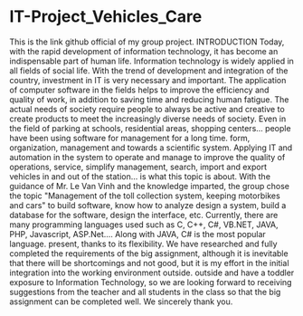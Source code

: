 # IT-Project_Vehicles_Care
This is the link github official of my group project.
INTRODUCTION
Today, with the rapid development of information technology, it has become an indispensable part of human life. Information technology is widely applied in all fields of social life. With the trend of development and integration of the country, investment in IT is very necessary and important. The application of computer software in the fields helps to improve the efficiency and quality of work, in addition to saving time and reducing human fatigue. 
The actual needs of society require people to always be active and creative to create products to meet the increasingly diverse needs of society. Even in the field of parking at schools, residential areas, shopping centers... people have been using software for management for a long time. form, organization, management and towards a scientific system. Applying IT and automation in the system to operate and manage to improve the quality of operations, service, simplify management, search, import and export vehicles in and out of the station... is what this topic is about.
With the guidance of Mr. Le Van Vinh and the knowledge imparted, the group chose the topic "Management of the toll collection system, keeping motorbikes and cars" to build software, know how to analyze design a system, build a database for the software, design the interface, etc. Currently, there are many programming languages used such as C, C++, C#, VB.NET, JAVA, PHP, Javascript, ASP.Net.... Along with JAVA, C# is the most popular language. present, thanks to its flexibility. 
We have researched and fully completed the requirements of the big assignment, although it is inevitable that there will be shortcomings and not good, but it is my effort in the initial integration into the working environment outside. outside and have a toddler exposure to Information Technology, so we are looking forward to receiving suggestions from the teacher and all students in the class so that the big assignment can be completed well. 
We sincerely thank you. 

